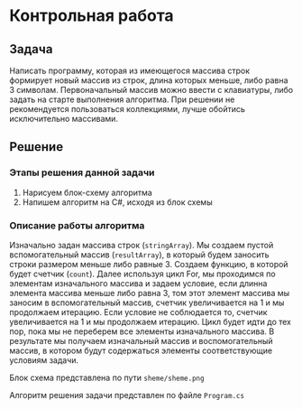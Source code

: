 # Контрольная работа

## Задача

Написать программу, которая из имеющегося массива строк формирует новый массив из строк, длина которых меньше, либо равна 3 символам. Первоначальный массив можно ввести с клавиатуры, либо задать на старте выполнения алгоритма. При решении не рекомендуется пользоваться коллекциями, лучше обойтись исключительно массивами.

## Решение

### Этапы решения данной задачи

1. Нарисуем блок-схему алгоритма
2. Напишем алгоритм на C#, исходя из блок схемы

### Описание работы алгоритма

Изначально задан массива строк (`stringArray`). Мы создаем пустой вспомогательный массив (`resultArray`), в который будем заносить строки размером меньше либо равные 3. Создаем функцию, в которой будет счетчик (`count`). Далее используя цикл For, мы проходимся по элементам изначального массива и задаем условие, если длинна элемента массива меньше либо равна 3, том этот элемент массива мы заносим в вспомогательный массив, счетчик увеличивается на 1 и мы продолжаем итерацию. Если условие не соблюдается то, счетчик увеличивается на 1 и мы продолжаем итерацию. Цикл будет идти до тех пор, пока мы не переберем все элементы изначального массива.
В результате мы получаем изначальный массив и воспомогательный массив, в котором будут содержаться элементы соответствующие условиям задачи.

Блок схема представлена по пути `sheme/sheme.png`

Алгоритм решения задачи представлен по файле `Program.cs`
